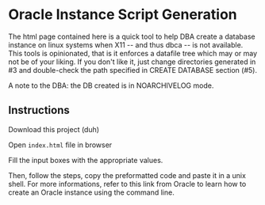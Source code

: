 # Oracle Instance Script Generation

The html page contained here  is a quick tool to help DBA create a database instance on linux systems when X11 -- and thus dbca -- is not available. This tools is opinionated, that is it enforces a datafile tree which may or may not be of your liking. If you don't like it, just change directories generated in #3 and double-check the path specified in CREATE DATABASE section (#5).

A note to the DBA: the DB created is in NOARCHIVELOG mode.

## Instructions

Download this project (duh)

Open `index.html` file in browser

Fill the input boxes with the appropriate values. 

Then, follow the steps, copy the preformatted code and paste it in a unix shell. For more informations, refer to this link from Oracle to learn how to create an Oracle instance using the command line.


